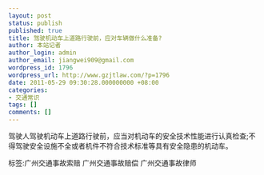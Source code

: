 ```yaml
---
layout: post
status: publish
published: true
title: 驾驶机动车上道路行驶前，应对车辆做什么准备?
author: 本站记者
author_login: admin
author_email: jiangwei909@gmail.com
wordpress_id: 1796
wordpress_url: http://www.gzjtlaw.com/?p=1796
date: 2011-05-29 09:30:28.000000000 +08:00
categories:
- 交通常识
tags: []
comments: []
---
```

驾驶人驾驶机动车上道路行驶前，应当对机动车的安全技术性能进行认真检查;不得驾驶安全设施不全或者机件不符合技术标准等具有安全隐患的机动车。 标签:广州交通事故索赔 广州交通事故赔偿 广州交通事故律师
